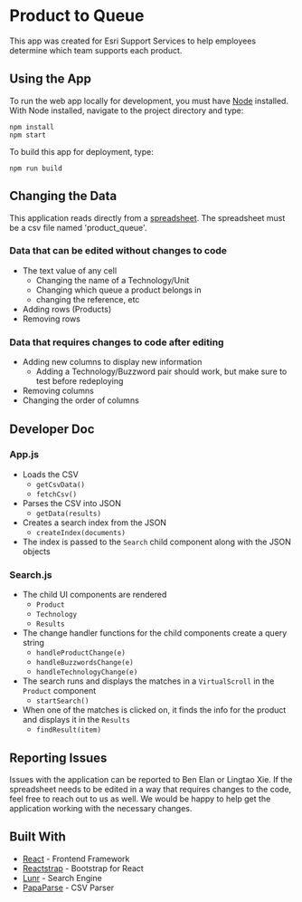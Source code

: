 # Product to Queue
This app was created for Esri Support Services to help employees determine which team supports each product.

## Using the App
To run the web app locally for development, you must have [Node](https://nodejs.org/en/) installed. With Node installed, navigate to the project directory and type:
```
npm install
npm start
```
To build this app for deployment, type:
```
npm run build
```

## Changing the Data
This application reads directly from a [spreadsheet](https://github.com/benelan/product2queue/blob/master/public/data/product_queue.csv). The spreadsheet must be a csv file named 'product_queue'.

### Data that can be edited without changes to code
- The text value of any cell
	- Changing the name of a Technology/Unit
	- Changing which queue a product belongs in
	- changing the reference, etc
- Adding rows (Products)
- Removing rows
  
### Data that requires changes to code after editing
- Adding new columns to display new information
	- Adding a Technology/Buzzword pair should work, but make sure to test before redeploying
- Removing columns
- Changing the order of columns

## Developer Doc
### App.js
- Loads the CSV
	- ``getCsvData()``
	- ``fetchCsv()``
- Parses the CSV into JSON
	- ``getData(results)``
- Creates a search index from the JSON
	- ``createIndex(documents)``
- The index is passed to the ``Search`` child component along with the JSON objects

### Search.js
- The child UI components are rendered
	- ``Product``
	- ``Technology``
	-  ``Results``
- The change handler functions for the child components create a query string
	- ``handleProductChange(e)``
	- ``handleBuzzwordsChange(e)``
	- ``handleTechnologyChange(e)``
- The search runs and displays the matches in a ``VirtualScroll`` in the ``Product`` component
	- ``startSearch()``
- When one of the matches is clicked on, it finds the info for the product and displays it in the ``Results``
	- ``findResult(item)``

## Reporting Issues
Issues with the application can be reported to Ben Elan or Lingtao Xie. If the spreadsheet needs to be edited in a way that requires changes to the code, feel free to reach out to us as well. We would be happy to help get the application working with the necessary changes.

## Built With
*  [React](https://reactjs.org/) - Frontend Framework
*  [Reactstrap](https://reactstrap.github.io/) - Bootstrap for React
*  [Lunr](https://lunrjs.com/) - Search Engine
*  [PapaParse](https://www.papaparse.com) - CSV Parser
